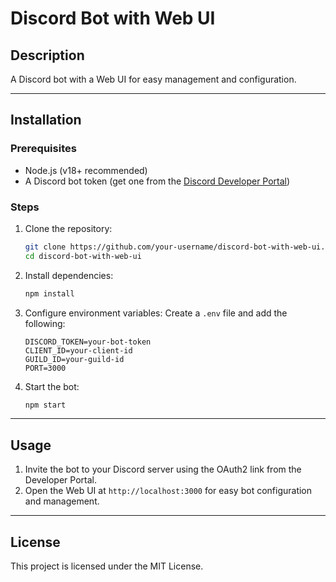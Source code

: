# Discord Bot with Web UI

## Description
A Discord bot with a Web UI for easy management and configuration.

---

## Installation

### Prerequisites
- Node.js (v18+ recommended)
- A Discord bot token (get one from the [Discord Developer Portal](https://discord.com/developers/applications))

### Steps

1. Clone the repository:
   ```bash
   git clone https://github.com/your-username/discord-bot-with-web-ui.git
   cd discord-bot-with-web-ui
   ```

2. Install dependencies:
   ```bash
   npm install
   ```

3. Configure environment variables:
   Create a `.env` file and add the following:
   ```env
   DISCORD_TOKEN=your-bot-token
   CLIENT_ID=your-client-id
   GUILD_ID=your-guild-id
   PORT=3000
   ```

4. Start the bot:
   ```bash
   npm start
   ```

---

## Usage
1. Invite the bot to your Discord server using the OAuth2 link from the Developer Portal.
2. Open the Web UI at `http://localhost:3000` for easy bot configuration and management.

---

## License
This project is licensed under the MIT License.
